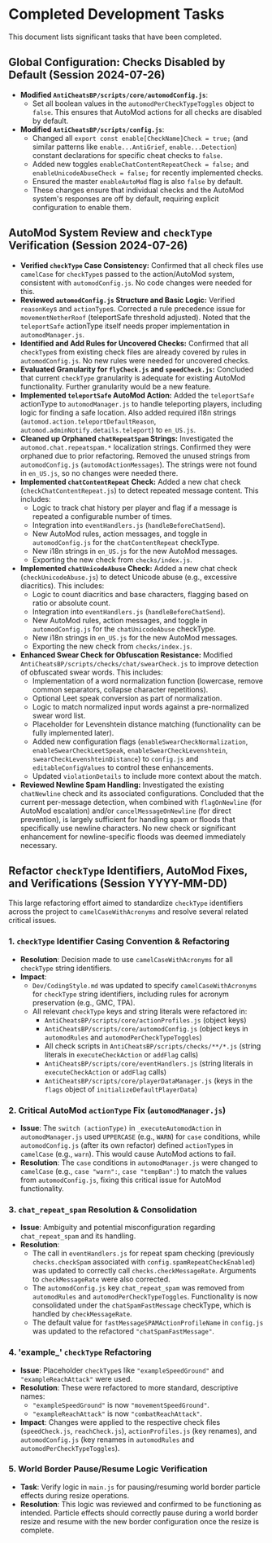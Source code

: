 # Completed Development Tasks

This document lists significant tasks that have been completed.

## Global Configuration: Checks Disabled by Default (Session 2024-07-26)
*   **Modified `AntiCheatsBP/scripts/core/automodConfig.js`**:
    *   Set all boolean values in the `automodPerCheckTypeToggles` object to `false`. This ensures that AutoMod actions for all checks are disabled by default.
*   **Modified `AntiCheatsBP/scripts/config.js`**:
    *   Changed all `export const enable[CheckName]Check = true;` (and similar patterns like `enable...AntiGrief`, `enable...Detection`) constant declarations for specific cheat checks to `false`.
    *   Added new toggles `enableChatContentRepeatCheck = false;` and `enableUnicodeAbuseCheck = false;` for recently implemented checks.
    *   Ensured the master `enableAutoMod` flag is also `false` by default.
    *   These changes ensure that individual checks and the AutoMod system's responses are off by default, requiring explicit configuration to enable them.

## AutoMod System Review and `checkType` Verification (Session 2024-07-26)
-   **Verified `checkType` Case Consistency:** Confirmed that all check files use `camelCase` for `checkType`s passed to the action/AutoMod system, consistent with `automodConfig.js`. No code changes were needed for this.
-   **Reviewed `automodConfig.js` Structure and Basic Logic:** Verified `reasonKey`s and `actionType`s. Corrected a rule precedence issue for `movementNetherRoof` (teleportSafe threshold adjusted). Noted that the `teleportSafe` actionType itself needs proper implementation in `automodManager.js`.
-   **Identified and Add Rules for Uncovered Checks:** Confirmed that all `checkType`s from existing check files are already covered by rules in `automodConfig.js`. No new rules were needed for uncovered checks.
-   **Evaluated Granularity for `flyCheck.js` and `speedCheck.js`:** Concluded that current `checkType` granularity is adequate for existing AutoMod functionality. Further granularity would be a new feature.
-   **Implemented `teleportSafe` AutoMod Action:** Added the `teleportSafe` actionType to `automodManager.js` to handle teleporting players, including logic for finding a safe location. Also added required i18n strings (`automod.action.teleportDefaultReason`, `automod.adminNotify.details.teleport`) to `en_US.js`.
-   **Cleaned up Orphaned `chatRepeatSpam` Strings:** Investigated the `automod.chat.repeatspam.*` localization strings. Confirmed they were orphaned due to prior refactoring. Removed the unused strings from `automodConfig.js` (`automodActionMessages`). The strings were not found in `en_US.js`, so no changes were needed there.
-   **Implemented `chatContentRepeat` Check:** Added a new chat check (`checkChatContentRepeat.js`) to detect repeated message content. This includes:
    - Logic to track chat history per player and flag if a message is repeated a configurable number of times.
    - Integration into `eventHandlers.js` (`handleBeforeChatSend`).
    - New AutoMod rules, action messages, and toggle in `automodConfig.js` for the `chatContentRepeat` checkType.
    - New i18n strings in `en_US.js` for the new AutoMod messages.
    - Exporting the new check from `checks/index.js`.
-   **Implemented `chatUnicodeAbuse` Check:** Added a new chat check (`checkUnicodeAbuse.js`) to detect Unicode abuse (e.g., excessive diacritics). This includes:
    - Logic to count diacritics and base characters, flagging based on ratio or absolute count.
    - Integration into `eventHandlers.js` (`handleBeforeChatSend`).
    - New AutoMod rules, action messages, and toggle in `automodConfig.js` for the `chatUnicodeAbuse` checkType.
    - New i18n strings in `en_US.js` for the new AutoMod messages.
    - Exporting the new check from `checks/index.js`.
-   **Enhanced Swear Check for Obfuscation Resistance:** Modified `AntiCheatsBP/scripts/checks/chat/swearCheck.js` to improve detection of obfuscated swear words. This includes:
    - Implementation of a word normalization function (lowercase, remove common separators, collapse character repetitions).
    - Optional Leet speak conversion as part of normalization.
    - Logic to match normalized input words against a pre-normalized swear word list.
    - Placeholder for Levenshtein distance matching (functionality can be fully implemented later).
    - Added new configuration flags (`enableSwearCheckNormalization`, `enableSwearCheckLeetSpeak`, `enableSwearCheckLevenshtein`, `swearCheckLevenshteinDistance`) to `config.js` and `editableConfigValues` to control these enhancements.
    - Updated `violationDetails` to include more context about the match.
-   **Reviewed Newline Spam Handling:** Investigated the existing `chatNewline` check and its associated configurations. Concluded that the current per-message detection, when combined with `flagOnNewline` (for AutoMod escalation) and/or `cancelMessageOnNewline` (for direct prevention), is largely sufficient for handling spam or floods that specifically use newline characters. No new check or significant enhancement for newline-specific floods was deemed immediately necessary.

## Refactor `checkType` Identifiers, AutoMod Fixes, and Verifications (Session YYYY-MM-DD)

This large refactoring effort aimed to standardize `checkType` identifiers across the project to `camelCaseWithAcronyms` and resolve several related critical issues.

### 1. `checkType` Identifier Casing Convention & Refactoring
-   **Resolution**: Decision made to use `camelCaseWithAcronyms` for all `checkType` string identifiers.
-   **Impact**:
    -   `Dev/CodingStyle.md` was updated to specify `camelCaseWithAcronyms` for `checkType` string identifiers, including rules for acronym preservation (e.g., GMC, TPA).
    -   All relevant `checkType` keys and string literals were refactored in:
        -   `AntiCheatsBP/scripts/core/actionProfiles.js` (object keys)
        -   `AntiCheatsBP/scripts/core/automodConfig.js` (object keys in `automodRules` and `automodPerCheckTypeToggles`)
        -   All check scripts in `AntiCheatsBP/scripts/checks/**/*.js` (string literals in `executeCheckAction` or `addFlag` calls)
        -   `AntiCheatsBP/scripts/core/eventHandlers.js` (string literals in `executeCheckAction` or `addFlag` calls)
        -   `AntiCheatsBP/scripts/core/playerDataManager.js` (keys in the `flags` object of `initializeDefaultPlayerData`)

### 2. Critical AutoMod `actionType` Fix (`automodManager.js`)
-   **Issue**: The `switch (actionType)` in `_executeAutomodAction` in `automodManager.js` used `UPPERCASE` (e.g., `WARN`) for `case` conditions, while `automodConfig.js` (after its own refactor) defined `actionType`s in `camelCase` (e.g., `warn`). This would cause AutoMod actions to fail.
-   **Resolution**: The `case` conditions in `automodManager.js` were changed to `camelCase` (e.g., `case "warn":`, `case "tempBan":`) to match the values from `automodConfig.js`, fixing this critical issue for AutoMod functionality.

### 3. `chat_repeat_spam` Resolution & Consolidation
-   **Issue**: Ambiguity and potential misconfiguration regarding `chat_repeat_spam` and its handling.
-   **Resolution**:
    -   The call in `eventHandlers.js` for repeat spam checking (previously `checks.checkSpam` associated with `config.spamRepeatCheckEnabled`) was updated to correctly call `checks.checkMessageRate`. Arguments to `checkMessageRate` were also corrected.
    -   The `automodConfig.js` key `chat_repeat_spam` was removed from `automodRules` and `automodPerCheckTypeToggles`. Functionality is now consolidated under the `chatSpamFastMessage` checkType, which is handled by `checkMessageRate`.
    -   The default value for `fastMessageSPAMActionProfileName` in `config.js` was updated to the refactored `"chatSpamFastMessage"`.

### 4. 'example\_' `checkType` Refactoring
-   **Issue**: Placeholder `checkType`s like `"exampleSpeedGround"` and `"exampleReachAttack"` were used.
-   **Resolution**: These were refactored to more standard, descriptive names:
    -   `"exampleSpeedGround"` is now `"movementSpeedGround"`.
    -   `"exampleReachAttack"` is now `"combatReachAttack"`.
-   **Impact**: Changes were applied to the respective check files (`speedCheck.js`, `reachCheck.js`), `actionProfiles.js` (key renames), and `automodConfig.js` (key renames in `automodRules` and `automodPerCheckTypeToggles`).

### 5. World Border Pause/Resume Logic Verification
-   **Task**: Verify logic in `main.js` for pausing/resuming world border particle effects during resize operations.
-   **Resolution**: This logic was reviewed and confirmed to be functioning as intended. Particle effects should correctly pause during a world border resize and resume with the new border configuration once the resize is complete.
